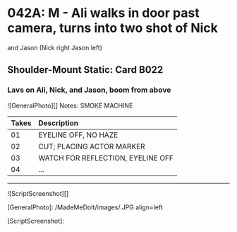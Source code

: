 # 042A: M - Ali walks in door past camera, turns into two shot of Nickand Jason (Nick right Jason left)

## Shoulder-Mount Static: Card B022

### Lavs on Ali, Nick, and Jason, boom from above

![GeneralPhoto][]
Notes: SMOKE MACHINE

| Takes | Description |
|:---|:----|
| 01 | EYELINE OFF, NO HAZE |
| 02 | CUT; PLACING ACTOR MARKER |
| 03 | WATCH FOR REFLECTION, EYELINE OFF |
| 04 | ... |

----

![ScriptScreenshot][]


[GeneralPhoto]:  /MadeMeDoIt/images/.JPG align=left

[ScriptScreenshot]: 